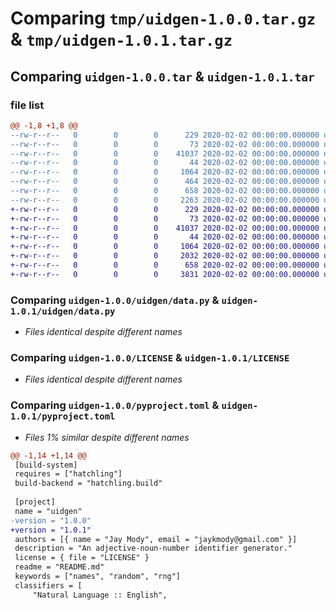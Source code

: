# Comparing `tmp/uidgen-1.0.0.tar.gz` & `tmp/uidgen-1.0.1.tar.gz`

## Comparing `uidgen-1.0.0.tar` & `uidgen-1.0.1.tar`

### file list

```diff
@@ -1,8 +1,8 @@
--rw-r--r--   0        0        0      229 2020-02-02 00:00:00.000000 uidgen-1.0.0/uidgen/__init__.py
--rw-r--r--   0        0        0       73 2020-02-02 00:00:00.000000 uidgen-1.0.0/uidgen/__main__.py
--rw-r--r--   0        0        0    41037 2020-02-02 00:00:00.000000 uidgen-1.0.0/uidgen/data.py
--rw-r--r--   0        0        0       44 2020-02-02 00:00:00.000000 uidgen-1.0.0/.gitignore
--rw-r--r--   0        0        0     1064 2020-02-02 00:00:00.000000 uidgen-1.0.0/LICENSE
--rw-r--r--   0        0        0      464 2020-02-02 00:00:00.000000 uidgen-1.0.0/README.md
--rw-r--r--   0        0        0      658 2020-02-02 00:00:00.000000 uidgen-1.0.0/pyproject.toml
--rw-r--r--   0        0        0     2263 2020-02-02 00:00:00.000000 uidgen-1.0.0/PKG-INFO
+-rw-r--r--   0        0        0      229 2020-02-02 00:00:00.000000 uidgen-1.0.1/uidgen/__init__.py
+-rw-r--r--   0        0        0       73 2020-02-02 00:00:00.000000 uidgen-1.0.1/uidgen/__main__.py
+-rw-r--r--   0        0        0    41037 2020-02-02 00:00:00.000000 uidgen-1.0.1/uidgen/data.py
+-rw-r--r--   0        0        0       44 2020-02-02 00:00:00.000000 uidgen-1.0.1/.gitignore
+-rw-r--r--   0        0        0     1064 2020-02-02 00:00:00.000000 uidgen-1.0.1/LICENSE
+-rw-r--r--   0        0        0     2032 2020-02-02 00:00:00.000000 uidgen-1.0.1/README.md
+-rw-r--r--   0        0        0      658 2020-02-02 00:00:00.000000 uidgen-1.0.1/pyproject.toml
+-rw-r--r--   0        0        0     3831 2020-02-02 00:00:00.000000 uidgen-1.0.1/PKG-INFO
```

### Comparing `uidgen-1.0.0/uidgen/data.py` & `uidgen-1.0.1/uidgen/data.py`

 * *Files identical despite different names*

### Comparing `uidgen-1.0.0/LICENSE` & `uidgen-1.0.1/LICENSE`

 * *Files identical despite different names*

### Comparing `uidgen-1.0.0/pyproject.toml` & `uidgen-1.0.1/pyproject.toml`

 * *Files 1% similar despite different names*

```diff
@@ -1,14 +1,14 @@
 [build-system]
 requires = ["hatchling"]
 build-backend = "hatchling.build"
 
 [project]
 name = "uidgen"
-version = "1.0.0"
+version = "1.0.1"
 authors = [{ name = "Jay Mody", email = "jaykmody@gmail.com" }]
 description = "An adjective-noun-number identifier generator."
 license = { file = "LICENSE" }
 readme = "README.md"
 keywords = ["names", "random", "rng"]
 classifiers = [
     "Natural Language :: English",
```

